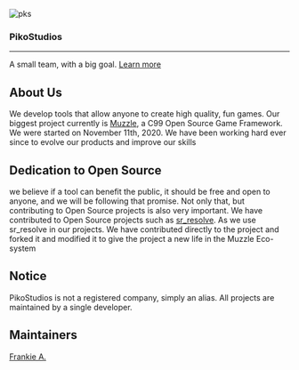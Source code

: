 ![pks](https://cdn.discordapp.com/icons/784899614410670090/f6b22c3298989a2f2530ba1095e3cebb.webp?size=96)

### PikoStudios
---
A small team, with a big goal. [Learn more](https://developer.pikostudios.dev/our-goal)

## About Us

We develop tools that allow anyone to create high quality, fun games. Our biggest project currently is [Muzzle](https://muzzle.pikostudios.dev), a C99 Open Source Game Framework. We were started on November 11th, 2020. We have been working hard ever since to evolve our products and improve our skills

## Dedication to Open Source

we believe if a tool can benefit the public, it should be free and open to anyone, and we will be following that promise. Not only that, but contributing to Open Source projects is also very important. We have contributed to Open Source projects such as [sr_resolve](https://github.com/siddharthroy12/sr_resolve). As we use sr_resolve in our projects. We have contributed directly to the project and forked it and modified it to give the project a new life in the Muzzle Eco-system

<!--

**Here are some ideas to get you started:**

🙋‍♀️ A short introduction - what is your organization all about?
🌈 Contribution guidelines - how can the community get involved?
👩‍💻 Useful resources - where can the community find your docs? Is there anything else the community should know?
🍿 Fun facts - what does your team eat for breakfast?
🧙 Remember, you can do mighty things with the power of [Markdown](https://guides.github.com/features/mastering-markdown/)
-->

## Notice
PikoStudios is not a registered company, simply an alias. All projects are maintained by a single developer.

## Maintainers
[Frankie A.](https://github.com/okistuff)
